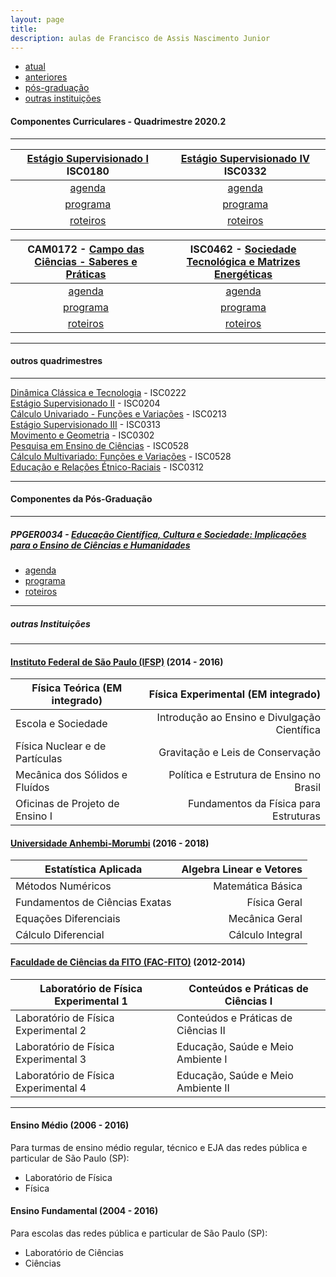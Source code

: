 ```yaml
---
layout: page
title:
description: aulas de Francisco de Assis Nascimento Junior
---
```


<div class="navbar">
    <div class="navbar-inner">
        <ul class="nav">
            <li><a href="#current">atual</a></li>
            <li><a href="#old">anteriores</a></li>
            <li><a href="#shortcourses">pós-graduação</a></li>
            <li><a href="#misc">outras instituições</a></li>
        </ul>
    </div>
</div>


#### <a name="current"></a>Componentes Curriculares - Quadrimestre 2020.2

---

  [Estágio Supervisionado I](https://itxesco.github.io/aulas/ISC0180/index.html) ISC0180 |  [Estágio Supervisionado IV](https://itxesco.github.io/aulas/ISC0332/index.html) ISC0332
:---:|:---:
[agenda](https://itxesco.github.io/aulas/ISC0180/agenda.html) | [agenda](https://itxesco.github.io/aulas/ISC0332/agenda.html)
[programa](https://itxesco.github.io/aulas/ISC0180/programa.html) | [programa](https://itxesco.github.io/aulas/ISC0332/programa.html)
[roteiros](https://itxesco.github.io/aulas/ISC0180/roteiros.html) | [roteiros](https://itxesco.github.io/aulas/ISC0332/roteiros.html)


CAM0172 - [Campo das Ciências - Saberes e Práticas](https://itxesco.github.io/aulas/CAM0172/index.html) | ISC0462 - [Sociedade Tecnológica e Matrizes Energéticas](https://itxesco.github.io/aulas/ISC0462/index.html)
:---:|:---:
[agenda](https://itxesco.github.io/aulas/CAM0172/agenda.html) | [agenda](https://itxesco.github.io/aulas/ISC0462/agenda.html)
[programa](https://itxesco.github.io/aulas/CAM0172/programa.html) | [programa](https://itxesco.github.io/aulas/ISC0462/programa.html)
[roteiros](https://itxesco.github.io/aulas/CAM0172/roteiros.html) | [roteiros](https://itxesco.github.io/aulas/ISC0462/roteiros.html)

---

#### <a name="old"></a>outros quadrimestres

---


[Dinâmica Clássica e Tecnologia](https://itxesco.github.io/aulas/ISC0222/index.html) - ISC0222  
[Estágio Supervisionado II](https://itxesco.github.io/aulas/ISC0204/index.html) - ISC0204  
[Cálculo Univariado - Funções e Variações](https://itxesco.github.io/aulas/ISC0213/index.html) - ISC0213  
[Estágio Supervisionado III](https://itxesco.github.io/aulas/ISC0313/index.html) - ISC0313  
[Movimento e Geometria](https://itxesco.github.io/aulas/ISC0302/index.html) - ISC0302  
[Pesquisa em Ensino de Ciências](https://itxesco.github.io/aulas/ISC0528/index.html) - ISC0528  
[Cálculo Multivariado: Funções e Variações](https://itxesco.github.io/aulas/ISC0221/index.html) - ISC0528  
[Educação e Relações Étnico-Raciais](https://itxesco.github.io/aulas/ISC0312/index.html) - ISC0312  


---

#### <a name="shortcourses"></a>Componentes da Pós-Graduação

---

##### PPGER0034 - [Educação Científica, Cultura e Sociedade: Implicações para o Ensino de Ciências e Humanidades](https://itxesco.github.io/aulas/PPGER0034/index.html)

- [agenda](https://itxesco.github.io/aulas/PPGER0034/agenda.html)
- [programa](https://itxesco.github.io/aulas/PPGER0034/programa.html)
- [roteiros](https://itxesco.github.io/aulas/PPGER0034/roteiros.html)

---
##### <a name="misc"></a> outras Instituições

---

#### [Instituto Federal de São Paulo (IFSP)](https://spo.ifsp.edu.br) (2014 - 2016)

Física Teórica (EM integrado) |  Física Experimental (EM integrado)
---|---:
Escola e Sociedade | Introdução ao Ensino e Divulgação Científica
Física Nuclear e de Partículas | Gravitação e Leis de Conservação
Mecânica dos Sólidos e Fluídos | Política e Estrutura de Ensino no Brasil
Oficinas de Projeto de Ensino I |Fundamentos da Física para Estruturas

#### [Universidade Anhembi-Morumbi](https://portal.anhembi.br/escolas/engenharia-e-tecnologia/) (2016 - 2018)


Estatística Aplicada | Algebra Linear e Vetores
---|---:
Métodos Numéricos | Matemática Básica
Fundamentos de Ciências Exatas | Física Geral
Equações Diferenciais | Mecânica Geral
Cálculo Diferencial | Cálculo Integral

#### [Faculdade de Ciências da FITO (FAC-FITO)](http://fito.edu.br) (2012-2014)

Laboratório de Física Experimental 1 | Conteúdos e Práticas de Ciências I
--|--
Laboratório de Física Experimental 2 | Conteúdos e Práticas de Ciências II
Laboratório de Física Experimental 3 | Educação, Saúde e Meio Ambiente I
Laboratório de Física Experimental 4 | Educação, Saúde e Meio Ambiente II


---  
#### Ensino Médio (2006 - 2016)

Para turmas de ensino médio regular, técnico e EJA das redes pública e particular de São Paulo (SP):

- Laboratório de Física
- Física


#### Ensino Fundamental (2004 - 2016)

Para escolas das redes pública e particular de São Paulo (SP):

- Laboratório de Ciências
- Ciências  
